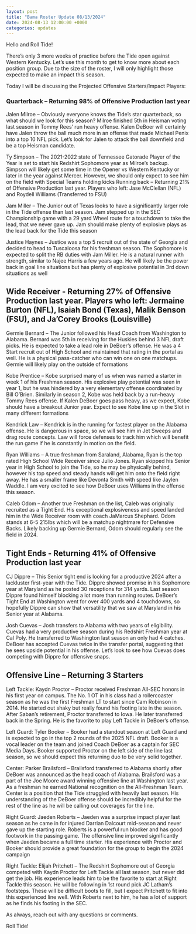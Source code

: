 ```yaml
---
layout: post
title: "Bama Roster Update 08/13/2024"
date: 2024-08-13 12:00:00 +0000
categories: updates
---
```



Hello and Roll Tide!
 

There’s only 3 more weeks of practice before the Tide open against Western Kentucky. Let’s use this month to get to know more about each position group. Due to the size of the roster, I will only highlight those expected to make an impact this season.

Today I will be discussing the Projected Offensive Starters/Impact Players:

 

### **Quarterback – Returning 98% of Offensive Production last year**

Jalen Milroe – Obviously everyone knows the Tide’s star quarterback, so what should we look for this season? Milroe finished 5th in Heisman voting last season in Tommy Rees’ run heavy offense. Kalen DeBoer will certainly have Jalen throw the ball much more in an offense that made Michael Penix into a top 10 NFL pick. Let’s look for Jalen to attack the ball downfield and be a top Heisman candidate.

Ty Simpson – The 2021-2022 state of Tennessee Gatorade Player of the Year is set to start his Redshirt Sophomore year as Milroe’s backup. Simpson will likely get some time in the Opener vs Western Kentucky or later in the year against Mercer. However, we should only expect to see him on the field with Special Teams holding kicks
Running back – Returning 21% of Offensive Production last year. Players who left: Jase McClellan (NFL) and Roydell Williams (Transferred to FSU)

Jam Miller – The Junior out of Texas looks to have a significantly larger role in the Tide offense than last season. Jam stepped up in the SEC Championship game with a 29 yard Wheel route for a touchdown to take the lead, that we never gave up. Jam should make plenty of explosive plays as the lead back for the Tide this season

Justice Haynes – Justice was a top 5 recruit out of the state of Georgia and decided to head to Tuscaloosa for his freshman season. The Sophomore is expected to split the RB duties with Jam Miller. He is a natural runner with strength, similar to Najee Harris a few years ago. He will likely be the power back in goal line situations but has plenty of explosive potential in 3rd down situations as well

## **Wide Receiver - Returning 27% of Offensive Production last year. Players who left: Jermaine Burton (NFL), Isaiah Bond (Texas), Malik Benson (FSU), and Ja’Corey Brooks (Louisville)**

Germie Bernard – The Junior followed his Head Coach from Washington to Alabama. Bernard was 5th in receiving for the Huskies behind 3 NFL draft picks. He is expected to take a lead role in DeBoer’s offense. He was a 4 Start recruit out of High School and maintained that rating in the portal as well. He is a physical pass-catcher who can win one on one matchups. Germie will likely play on the outside of formations

Kobe Prentice – Kobe surprised many of us when was named a starter in week 1 of his Freshman season. His explosive play potential was seen in year 1, but he was hindered by a very elementary offense coordinated by Bill O’Brien. Similarly in season 2, Kobe was held back by a run-heavy Tommy Rees offense. If Kalen DeBoer goes pass heavy, as we expect, Kobe should have a breakout Junior year. Expect to see Kobe line up in the Slot in many different formations

Kendrick Law – Kendrick is in the running for fastest player on the Alabama offense. He is dangerous in space, so we will see him in Jet Sweeps and drag route concepts. Law will force defenses to track him which will benefit the run game if he is constantly in motion on the field.

Ryan Williams – A true freshman from Saraland, Alabama, Ryan is the top rated High School Wide Receiver since Julio Jones. Ryan skipped his Senior year in High School to join the Tide, so he may be physically behind, however his top speed and steady hands will get him onto the field right away. He has a smaller frame like Devonta Smith with speed like Jaylen Waddle. I am very excited to see how DeBoer uses Williams in the offense this season.

Caleb Odom – Another true Freshman on the list, Caleb was originally recruited as a Tight End. His exceptional explosiveness and speed landed him in the Wide Receiver room with coach JaMarcus Shephard. Odom stands at 6-5 215lbs which will be a matchup nightmare for Defensive Backs. Likely backing up Germie Bernard, Odom should regularly see the field in 2024.

## **Tight Ends - Returning 41% of Offensive Production last year**

CJ Dippre – This Senior tight end is looking for a productive 2024 after a lackluster first-year with the Tide. Dippre showed promise in his Sophomore year at Maryland as he posted 30 receptions for 314 yards. Last season Dippre found himself blocking a lot more than running routes. DeBoer’s Tight End at Washington went for over 400 yards and 4 touchdowns, so hopefully Dippre can show that versatility that we saw at Maryland in his Senior year at Alabama.

Josh Cuevas – Josh transfers to Alabama with two years of eligibility. Cuevas had a very productive season during his Redshirt Freshman year at Cal Poly. He transferred to Washington last season an only had 4 catches. DeBoer has accepted Cuevas twice in the transfer portal, suggesting that he sees upside potential in his offense. Let’s look to see how Cuevas does competing with Dippre for offensive snaps.

## **Offensive Line – Returning 3 Starters**

Left Tackle: Kaydn Proctor – Proctor received Freshman All-SEC honors in his first year on campus. The No. 1 OT in his class had a rollercoaster season as he was the first Freshman LT to start since Cam Robinson in 2014. He started out shaky but really found his footing late in the season. After Saban’s retirement, Proctor transferred to Iowa. He later transferred back in the Spring. He is the favorite to play Left Tackle in DeBoer’s offense.

Left Guard: Tyler Booker – Booker had a standout season at Left Guard and is expected to go in the top 2 rounds of the 2025 NFL draft. Booker is a vocal leader on the team and joined Coach DeBoer as a captain for SEC Media Days. Booker supported Proctor on the left side of the line last season, so we should expect this returning duo to be very solid together.

Center: Parker Brailsford – Brailsford transferred to Alabama shortly after DeBoer was announced as the head coach of Alabama. Brailsford was a part of the Joe Moore award winning offensive line at Washington last year. As a freshman he earned National recognition on the All-Freshman Team. Center is a position that the Tide struggled with heavily last season. His understanding of the DeBoer offense should be incredibly helpful for the rest of the line as he will be calling out coverages for the line.

Right Guard: Jaeden Roberts – Jaeden was a surprise impact player last season as he came in for injured Darrian Dalcourt mid-season and never gave up the starting role. Roberts is a powerful run blocker and has good footwork in the passing game. The offensive line improved significantly when Jaeden became a full time starter. His experience with Proctor and Booker should provide a great foundation for the group to begin the 2024 campaign

Right Tackle: Elijah Pritchett – The Redshirt Sophomore out of Georgia competed with Kaydn Proctor for Left Tackle all last season, but never did get the job. His experience leads him to be the favorite to start at Right Tackle this season. He will be following in 1st round pick JC Latham’s footsteps. These will be difficult boots to fill, but I expect Pritchett to fit into this experienced line well. With Roberts next to him, he has a lot of support as he finds his footing in the SEC.
 

As always, reach out with any questions or comments.

 

Roll Tide!